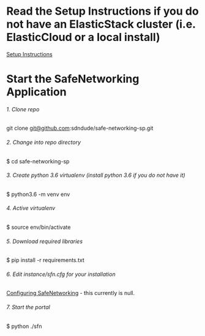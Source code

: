 # Read the Setup Instructions if you do not have an ElasticStack cluster (i.e. ElasticCloud or a local install)
[Setup Instructions](docs/setup.md)
# Start the SafeNetworking Application
###### 1. Clone repo
git clone git@github.com:sdndude/safe-networking-sp.git

###### 2. Change into repo directory
$ cd safe-networking-sp

###### 3. Create python 3.6 virtualenv (install python 3.6 if you do not have it)
$ python3.6 -m venv env

###### 4. Active virtualenv
$ source env/bin/activate

###### 5. Download required libraries
$ pip install -r requirements.txt

###### 6. Edit instance/sfn.cfg for your installation
[Configuring SafeNetworking](docs/sfn-config.rst) - this currently is null. 

###### 7. Start the portal
$ python ./sfn
